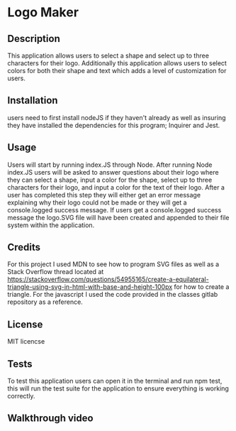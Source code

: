 # Logo Maker

## Description
            
This application allows users to select a shape and select up to three characters for their logo. Additionally this application allows users to select colors for both their shape and text which adds a level of customization for users. 
                       
## Installation

users need to first install nodeJS if they haven't already as well as insuring they have installed the dependencies for this program; Inquirer and Jest.
            
## Usage
            
Users will start by running index.JS through Node. After running Node index.JS users will be asked to answer questions about their logo where they can select a shape, input a color for the shape, select up to three characters for their logo, and input a color for the text of their logo. After a user has completed this step they will either get an error message explaining why their logo could not be made or they will get a console.logged success message. If users get a console.logged success message the logo.SVG file will have been created and appended to their file system within the application. 

## Credits

For this project I used MDN to see how to program SVG files as well as a Stack Overflow thread located at https://stackoverflow.com/questions/54955165/create-a-equilateral-triangle-using-svg-in-html-with-base-and-height-100px for how to create a triangle. For the javascript I used the code provided in the classes gitlab repository as a reference.
            
## License
            
MIT licencse

## Tests
            
To test this application users can open it in the terminal and run npm test, this will run the test suite for the application to ensure everything is working correctly.

## Walkthrough video 